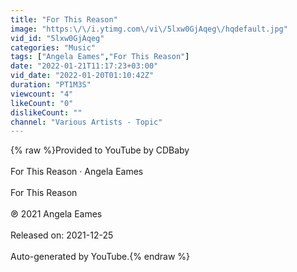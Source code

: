 ```yaml
---
title: "For This Reason"
image: "https:\/\/i.ytimg.com\/vi\/5lxw0GjAqeg\/hqdefault.jpg"
vid_id: "5lxw0GjAqeg"
categories: "Music"
tags: ["Angela Eames","For This Reason"]
date: "2022-01-21T11:17:23+03:00"
vid_date: "2022-01-20T01:10:42Z"
duration: "PT1M3S"
viewcount: "4"
likeCount: "0"
dislikeCount: ""
channel: "Various Artists - Topic"
---
```

{% raw %}Provided to YouTube by CDBaby<br /><br />For This Reason · Angela Eames<br /><br />For This Reason<br /><br />℗ 2021 Angela Eames<br /><br />Released on: 2021-12-25<br /><br />Auto-generated by YouTube.{% endraw %}
